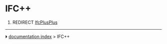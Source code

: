 # IFC++
1.  REDIRECT [IfcPlusPlus](IfcPlusPlus.md)



---
⏵ [documentation index](../README.md) > IFC++
